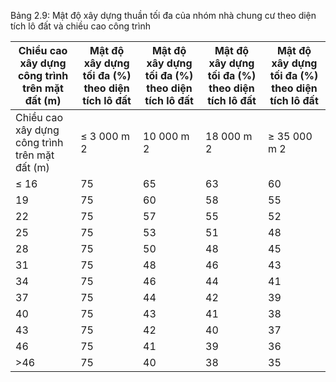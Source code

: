 Bảng 2.9: Mật độ xây dựng thuần tối đa của nhóm nhà chung cư theo diện tích lô đất và chiều cao công trình

| Chiều cao xây dựng công trình trên mặt đất (m)   | Mật độ xây dựng tối đa (%) theo diện tích lô đất   | Mật độ xây dựng tối đa (%) theo diện tích lô đất   | Mật độ xây dựng tối đa (%) theo diện tích lô đất   | Mật độ xây dựng tối đa (%) theo diện tích lô đất   |
|--------------------------------------------------|----------------------------------------------------|----------------------------------------------------|----------------------------------------------------|----------------------------------------------------|
| Chiều cao xây dựng công trình trên mặt đất (m)   | ≤ 3 000 m 2                                        | 10 000 m 2                                         | 18 000 m 2                                         | ≥ 35 000 m 2                                       |
| ≤ 16                                             | 75                                                 | 65                                                 | 63                                                 | 60                                                 |
| 19                                               | 75                                                 | 60                                                 | 58                                                 | 55                                                 |
| 22                                               | 75                                                 | 57                                                 | 55                                                 | 52                                                 |
| 25                                               | 75                                                 | 53                                                 | 51                                                 | 48                                                 |
| 28                                               | 75                                                 | 50                                                 | 48                                                 | 45                                                 |
| 31                                               | 75                                                 | 48                                                 | 46                                                 | 43                                                 |
| 34                                               | 75                                                 | 46                                                 | 44                                                 | 41                                                 |
| 37                                               | 75                                                 | 44                                                 | 42                                                 | 39                                                 |
| 40                                               | 75                                                 | 43                                                 | 41                                                 | 38                                                 |
| 43                                               | 75                                                 | 42                                                 | 40                                                 | 37                                                 |
| 46                                               | 75                                                 | 41                                                 | 39                                                 | 36                                                 |
| >46                                              | 75                                                 | 40                                                 | 38                                                 | 35                                                 |